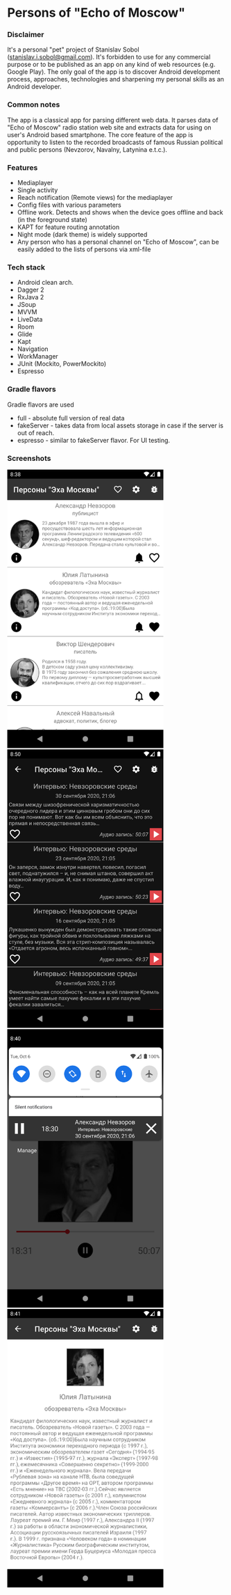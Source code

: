 # Persons of "Echo of Moscow"

### Disclaimer
It's a personal "pet" project of Stanislav Sobol (stanislav.i.sobol@gmail.com).
It's forbidden to use for any commercial purpose or to be published as an app on any kind of web resources (e.g. Google Play).
The only goal of the app is to discover Android development process, approaches, technologies and sharpening my personal skills as an Android developer.

### Common notes
The app is a classical app for parsing different web data. It parses data of "Echo of Moscow" radio station web site and extracts
data for using on user's Android based smartphone. The core feature of the app is opportunity to listen to the recorded broadcasts of
famous Russian political and public persons (Nevzorov, Navalny, Latynina e.t.c.).

### Features
- Mediaplayer
- Single activity
- Reach notification (Remote views) for the mediaplayer
- Config files with various parameters
- Offline work. Detects and shows when the device goes offline and back (in the foreground state)
- KAPT for feature routing annotation
- Night mode (dark theme) is widely supported
- Any person who has a personal channel on "Echo of Moscow", can be easily added to the lists of persons via xml-file

### Tech stack

- Android clean arch.
- Dagger 2
- RxJava 2
- JSoup
- MVVM
- LiveData
- Room
- Glide
- Kapt
- Navigation
- WorkManager
- JUnit (Mockito, PowerMockito)
- Espresso

### Gradle flavors

Gradle flavors are used
- full - absolute full version of real data
- fakeServer - takes data from local assets storage in case if the server is out of reach.
- espresso - similar to fakeServer flavor. For UI testing.

### Screenshots
<img src="images/persons.png" alt="scheme" title="scheme" width="360" height="640" />
<img src="images/casts_night.png" alt="scheme" title="scheme" width="360" height="640" />
<img src="images/player.png" alt="scheme" title="scheme" width="360" height="640" />
<img src="images/info.png" alt="scheme" title="scheme" width="360" height="640" />